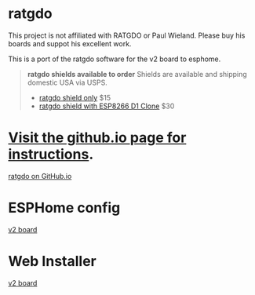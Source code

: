 
# ratgdo

This project is not affiliated with RATGDO or Paul Wieland. Please buy his boards and suppot his excellent work.

This is a port of the ratgdo software for the v2 board to esphome.

> **ratgdo shields available to order**
> Shields are available and shipping domestic USA via USPS.
>
> * [ratgdo shield only](https://square.link/u/xNP2Orez) $15
> * [ratgdo shield with ESP8266 D1 Clone](https://square.link/u/JaMwtjLL) $30

# [Visit the github.io page for instructions](https://paulwieland.github.io/ratgdo/).
[ratgdo on GitHub.io](https://paulwieland.github.io/ratgdo/)

# ESPHome config

[v2 board](https://github.com/ESPHome-RATGDO/esphome-ratgdo/blob/main/docs/v2board.yaml)

# Web Installer

[v2 board](https://esphome-ratgdo.github.io/esphome-ratgdo/)
